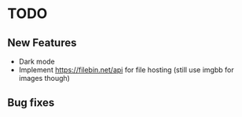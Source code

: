 # TODO

## New Features

- Dark mode
- Implement https://filebin.net/api for file hosting (still use imgbb for images though)

## Bug fixes
